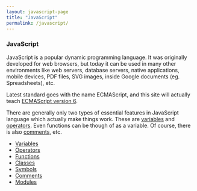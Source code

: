 ```yaml
---
layout: javascript-page
title: "JavaScript"
permalink: /javascript/
---
```


### JavaScript

JavaScript is a popular dynamic programming language. It was originally 
developed for web browsers, but today it can be used in many other environments 
like web servers, database servers, native applications, mobile devices, PDF 
files, SVG images, inside Google documents (eg. Spreadsheets), etc.

Latest standard goes with the name ECMAScript, and this site will 
actually teach [ECMAScript version 6](http://es6-features.org/).

There are generally only two types of essential features in JavaScript language 
which actually make things work. These are [variables](./variables) and 
[operators](./operators). Even functions can be though of as a variable. Of 
course, there is also [comments](./comments), etc.

* [Variables](./variables)
* [Operators](./operators)
* [Functions](./functions)
* [Classes](./classes)
* [Symbols](./symbols)
* [Comments](./comments)
* [Modules](./modules)